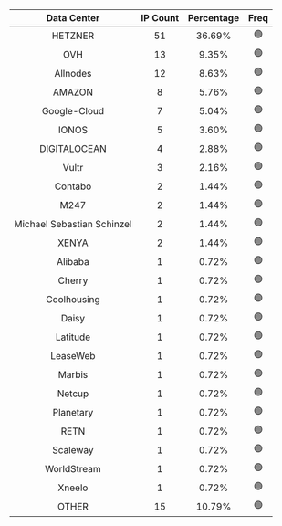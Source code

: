 | Data Center | IP Count | Percentage | Freq |
|:------------:|:--------:|:-----------:|:-----:|
| HETZNER | 51 | 36.69% | 🟢 |
| OVH | 13 | 9.35% | 🟢 |
| Allnodes | 12 | 8.63% | 🟢 |
| AMAZON | 8 | 5.76% | 🟢 |
| Google-Cloud | 7 | 5.04% | 🟢 |
| IONOS | 5 | 3.60% | 🟢 |
| DIGITALOCEAN | 4 | 2.88% | 🟢 |
| Vultr | 3 | 2.16% | 🟢 |
| Contabo | 2 | 1.44% | 🟢 |
| M247 | 2 | 1.44% | 🟢 |
| Michael Sebastian Schinzel | 2 | 1.44% | 🟢 |
| XENYA | 2 | 1.44% | 🟢 |
| Alibaba | 1 | 0.72% | 🟢 |
| Cherry | 1 | 0.72% | 🟢 |
| Coolhousing | 1 | 0.72% | 🟢 |
| Daisy | 1 | 0.72% | 🟢 |
| Latitude | 1 | 0.72% | 🟢 |
| LeaseWeb | 1 | 0.72% | 🟢 |
| Marbis | 1 | 0.72% | 🟢 |
| Netcup | 1 | 0.72% | 🟢 |
| Planetary | 1 | 0.72% | 🟢 |
| RETN | 1 | 0.72% | 🟢 |
| Scaleway | 1 | 0.72% | 🟢 |
| WorldStream | 1 | 0.72% | 🟢 |
| Xneelo | 1 | 0.72% | 🟢 |
| OTHER | 15 | 10.79% | 🟢 |